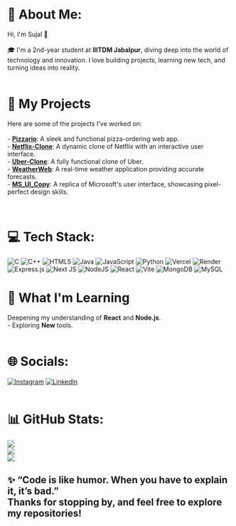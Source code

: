 # 💫 About Me:
 Hi, I'm Sujal 👋<br><br>🎓 I'm a 2nd-year student at **IIITDM Jabalpur**, diving deep into the world of technology and innovation. I love building projects, learning new tech, and turning ideas into reality.<br><br> 
# 🚀 My Projects<br>
Here are some of the projects I've worked on:<br><br>- [**Pizzario**](https://pizzario-sujal-rathores-projects-bd32648d.vercel.app/): A sleek and functional pizza-ordering web app.<br>- [**Netflix-Clone**](https://netflix-clone-wy92.onrender.com/): A dynamic clone of Netflix with an interactive user interface.<br>- [**Uber-Clone**](https://github.com/SujalR26/Uber-Clone): A fully functional clone of Uber.<br>- [**WeatherWeb**](https://github.com/SujalR26/WeatherWeb): A real-time weather application providing accurate forecasts.<br>- [**MS_UI_Copy**](https://github.com/SujalR26/MS_UI_Copy): A replica of Microsoft's user interface, showcasing pixel-perfect design skills.<br><br><br>
# 💻 Tech Stack: 
![C](https://img.shields.io/badge/c-%2300599C.svg?style=for-the-badge&logo=c&logoColor=white) ![C++](https://img.shields.io/badge/c++-%2300599C.svg?style=for-the-badge&logo=c%2B%2B&logoColor=white) ![HTML5](https://img.shields.io/badge/html5-%23E34F26.svg?style=for-the-badge&logo=html5&logoColor=white) ![Java](https://img.shields.io/badge/java-%23ED8B00.svg?style=for-the-badge&logo=openjdk&logoColor=white) ![JavaScript](https://img.shields.io/badge/javascript-%23323330.svg?style=for-the-badge&logo=javascript&logoColor=%23F7DF1E) ![Python](https://img.shields.io/badge/python-3670A0?style=for-the-badge&logo=python&logoColor=ffdd54) ![Vercel](https://img.shields.io/badge/vercel-%23000000.svg?style=for-the-badge&logo=vercel&logoColor=white) ![Render](https://img.shields.io/badge/Render-%46E3B7.svg?style=for-the-badge&logo=render&logoColor=white) ![Express.js](https://img.shields.io/badge/express.js-%23404d59.svg?style=for-the-badge&logo=express&logoColor=%2361DAFB) ![Next JS](https://img.shields.io/badge/Next-black?style=for-the-badge&logo=next.js&logoColor=white) ![NodeJS](https://img.shields.io/badge/node.js-6DA55F?style=for-the-badge&logo=node.js&logoColor=white) ![React](https://img.shields.io/badge/react-%2320232a.svg?style=for-the-badge&logo=react&logoColor=%2361DAFB) ![Vite](https://img.shields.io/badge/vite-%23646CFF.svg?style=for-the-badge&logo=vite&logoColor=white) ![MongoDB](https://img.shields.io/badge/MongoDB-%234ea94b.svg?style=for-the-badge&logo=mongodb&logoColor=white) ![MySQL](https://img.shields.io/badge/mysql-4479A1.svg?style=for-the-badge&logo=mysql&logoColor=white)

# 🌱 What I'm Learning<br>
Deepening my understanding of **React** and **Node.js**.<br>- Exploring **New** tools.<br><br>
# 🌐 Socials:
[![Instagram](https://img.shields.io/badge/Instagram-%23E4405F.svg?logo=Instagram&logoColor=white)](https://instagram.com/sujal_rathore_26) [![LinkedIn](https://img.shields.io/badge/LinkedIn-%230077B5.svg?logo=linkedin&logoColor=white)](https://linkedin.com/in/https://www.linkedin.com/in/sujal-rathore-28952028b?utm_source=share&utm_campaign=share_via&utm_content=profile&utm_medium=android_app)<br><br>


 

# 📊 GitHub Stats:
![](https://github-readme-stats.vercel.app/api?username=SujalR26&theme=dark&hide_border=false&include_all_commits=false&count_private=false)<br/>
![](https://github-readme-streak-stats.herokuapp.com/?user=SujalR26&theme=dark&hide_border=false)<br/>
![](https://github-readme-stats.vercel.app/api/top-langs/?username=SujalR26&theme=dark&hide_border=false&include_all_commits=false&count_private=false&layout=compact)

✨ “Code is like humor. When you have to explain it, it’s bad.”  <br>Thanks for stopping by, and feel free to explore my repositories!<br>
---
